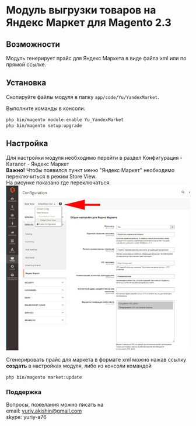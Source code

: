 # Модуль выгрузки товаров на Яндекс Маркет для Magento 2.3

## Возможности
Модуль генерирует прайс для Яндекс Маркета в виде файла xml или по прямой ссылке.

## Установка
Скопируйте файлы модуля в папку `app/code/Yu/YandexMarket`.

Выполните команды в консоли:
```
php bin/magento module:enable Yu_YandexMarket
php bin/magento setup:upgrade
```

## Настройка  

Для настройки модуля необходимо перейти в раздел Конфигурация - Каталог - Яндекс Маркет  
**Важно!** Чтобы появился пункт меню "Яндекс Маркет" необходимо переключиться в режим Store View.  
На рисунке показано где переключаться.  
![alt text](/docs/settings.jpg "Настройки")  

Сгенерировать прайс для маркета в формате xml можно нажав ссылку **создать** в настройках модуля, либо из консоли командой  
```
php bin/magento market:update
```
  
### Поддержка
Вопросы, пожелания можно писать на  
email: yuriy.akishin@gmail.com  
skype: yuriy-a76
